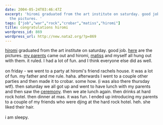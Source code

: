 ```yaml
---
date: 2004-05-24T03:46:47Z
excerpt: 'hiromi graduated from the art institute on saturday. good job. here are
  the pictures. '
tags: ["job","war","rock","crobar","matiss","hiromi"]
title: congratulations hiromi
wordpress_id: 869
wordpress_url: http://new.nata2.org/?p=869
---
```


<a href="http://nata2.info/?path=pictures%2Fevents%2F2004%3A05%3A22_hiromi_grad&amp;img=hiromis%20grad%20025.jpg">hiromi</a> graduated from the art institute on saturday. good job. <a href="http://nata2.info/?path=pictures%2Fevents%2F2004%3A05%3A22_hiromi_grad">here</a> are the pictures. <a href="http://nata2.info/?path=pictures%2Fevents%2F2004%3A05%3A22_hiromi_grad&amp;img=hiromis%20grad%20016.jpg">my parents</a> came out and hiromi, <a href="http://nata2.info/?path=pictures%2Fevents%2F2004%3A05%3A22_hiromi_grad&amp;img=hiromis%20grad%20014.jpg">matiss</a> and <a herf="http://nata2.info/?path=pictures%2Fevents%2F2004%3A05%3A22_hiromi_grad&amp;img=hiromis%20grad%20017.jpg">myself</a> all hung out with them. it ruled. I had a lot of fun. and I think everyone else did as well. <br/><br/>on friday - we went to a party at hiromi's friend rachels house. it was a lot of fun. my father and me rule. haha. afterwards I went to a couple other parties and then made it to crobar. some how. (i was also there thursday wtf). then saturday we all got up and went to have lunch with my parents and then saw the <a href="http://nata2.info/?path=pictures%2Fevents%2F2004%3A05%3A22_hiromi_grad&amp;img=hiromis%20grad%20024.jpg">ceremony</a>. then we ate lunch again. then drinks at hard rock hotel. then dinner at mas. it was fun. I ended up introducing my parents to a couple of my friends who were djing at the hard rock hotel. heh. she liked their hair. <br/><br/>i am sleepy. 

